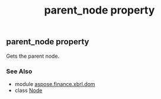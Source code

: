﻿---
title: parent_node property
second_title: Aspose.Finance for Python via .NET API References
description: 
type: docs
weight: 240
url: /python-net/aspose.finance.xbrl.dom/node/parent_node/
is_root: false
---

## parent_node property


Gets the parent node.

### See Also
* module [aspose.finance.xbrl.dom](../../)
* class [Node](/finance/python-net/aspose.finance.xbrl.dom/node)
